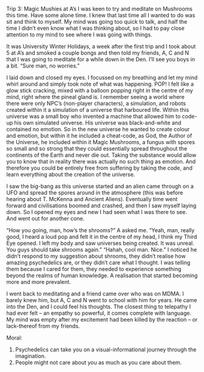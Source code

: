 Trip 3: Magic Mushies at A’s
I was keen to try and meditate on Mushrooms this time. Have some alone time. I knew that last time all I wanted to do was sit and think to myself. My mind was going too quick to talk, and half the time I didn’t even know what I was thinking about, so I had to pay close attention to my mind to see where I was going with things.

It was University Winter Holidays, a week after the first trip and I took about 5 at A’s and smoked a couple bongs and then told my friends, A, C and N that I was going to meditate for a while down in the Den. I’ll see you boys in a bit. “Sure man, no worries.”

I laid down and closed my eyes. I focussed on my breathing and let my mind whirl around and simply took note of what was happening. POP! I felt like a glow stick cracking, mixed with a balloon popping right in the centre of my mind, right where the pineal gland is. I remember seeing a world where there were only NPC’s (non-player characters), a simulation, and robots created within it a simulation of a universe that harboured life. Within this universe was a small boy who invented a machine that allowed him to code-up his own simulated universe. His universe was black-and-white and contained no emotion. So in the new universe he wanted to create colour and emotion, but within it he included a cheat-code, as God, the Author of the Universe, he included within it Magic Mushrooms, a fungus with spores so small and so strong that they could essentially spread throughout the continents of the Earth and never die out. Taking the substance would allow you to know that in reality there was actually no such thing as emotion. And therefore you could be entirely free from suffering by taking the code, and learn everything about the creation of the universe.

I saw the big-bang as this universe started and an alien came through on a UFO and spread the spores around in the atmosphere (this was before hearing about T. McKenna and Ancient Aliens). Eventually time went forward and civilisations boomed and crashed, and then I saw myself laying down. So I opened my eyes and new I had seen what I was there to see. And went out for another cone.

“How you going, man, how’s the shrooms?” A asked me. “Yeah, man, really good, I heard a loud pop and felt it in the centre of my head, I think my Third Eye opened. I left my body and saw universes being created. It was unreal. You guys should take shrooms again.” “Hahah, cool man. Nice.” I noticed he didn’t respond to my suggestion about shrooms, they didn’t realise how amazing psychedelics are, or they didn’t care what I thought. I was telling them because I cared for them, they needed to experience something beyond the realms of human knowledge. A realisation that started becoming more and more prevalent.

I went back to meditating and a friend came over who was on MDMA. I barely knew him, but A, C and N went to school with him for years. He came into the Den, and I could feel his thoughts. The closest thing to telepathy I had ever felt – an empathy so powerful, it comes complete with language. My mind was empty after my excitement had been killed by the reaction – or lack-thereof from my friends.

Moral:
1. Psychedelics can take you on a visual-informational journey through the imagination.
2. People might not care about you as much as you care about them.